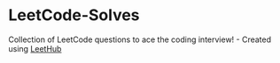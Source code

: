 # LeetCode-Solves
Collection of LeetCode questions to ace the coding interview! - Created using [LeetHub](https://github.com/QasimWani/LeetHub)
